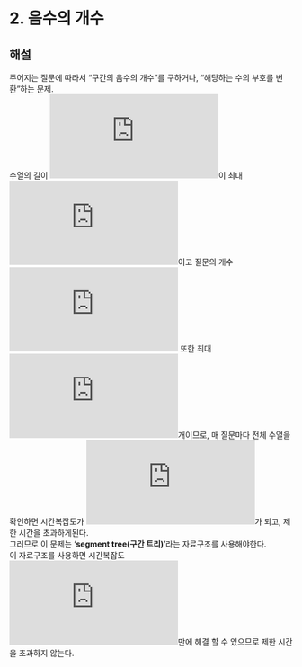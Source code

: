 # 2. 음수의 개수
## 해설
주어지는 질문에 따라서 “구간의 음수의 개수”를 구하거나, “해당하는 수의 부호를 변환”하는 문제.  
수열의 길이 ![equation](https://latex.codecogs.com/svg.latex?N)이 최대 ![equation](https://latex.codecogs.com/svg.latex?100%2C000)이고 질문의 개수 ![equation](https://latex.codecogs.com/svg.latex?Q) 또한 최대 ![equation](https://latex.codecogs.com/svg.latex?100%2C000)개이므로, 매 질문마다 전체 수열을 확인하면 시간복잡도가 ![equation](https://latex.codecogs.com/svg.latex?O%28NQ%29%3D10%5E%7B10%7D)가 되고, 제한 시간을 초과하게된다.  
그러므로 이 문제는 ‘**segment tree(구간 트리)**’라는 자료구조를 사용해야한다.  
이 자료구조를 사용하면 시간복잡도 ![equation](https://latex.codecogs.com/svg.latex?O%28QlogN%29)만에 해결 할 수 있으므로 제한 시간을 초과하지 않는다.
